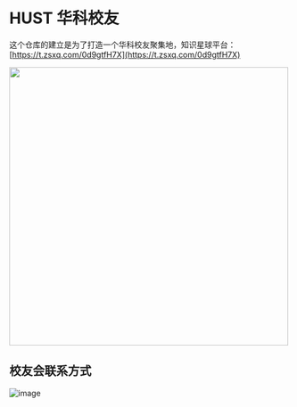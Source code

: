 # HUST 华科校友

这个仓库的建立是为了打造一个华科校友聚集地，知识星球平台：[https://t.zsxq.com/0d9gtfH7X](https://t.zsxq.com/0d9gtfH7X)

<img src="https://user-images.githubusercontent.com/13344830/235339735-34fe015c-1ad9-4df7-b769-5c6c7b0403a8.png" width="500">

## 校友会联系方式

![image](https://user-images.githubusercontent.com/13344830/231677488-a5914958-6c42-4fdb-bf64-7fdeefbf96bf.png)
